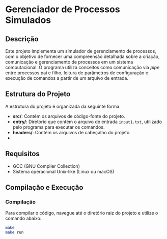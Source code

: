 # Gerenciador de Processos Simulados

## Descrição

Este projeto implementa um simulador de gerenciamento de processos, com o objetivo de fornecer uma compreensão detalhada sobre a criação, comunicação e gerenciamento de processos em um sistema computacional. O programa utiliza conceitos como comunicação via *pipe* entre processos pai e filho, leitura de parâmetros de configuração e execução de comandos a partir de um arquivo de entrada.

## Estrutura do Projeto

A estrutura do projeto é organizada da seguinte forma:


- **src/**: Contém os arquivos de código-fonte do projeto.
- **entry/**: Diretório que contém o arquivo de entrada `input1.txt`, utilizado pelo programa para executar os comandos.
- **headers/**: Contém os arquivos de cabeçalho do projeto.
- 

## Requisitos

- GCC (GNU Compiler Collection)
- Sistema operacional Unix-like (Linux ou macOS)

## Compilação e Execução

### Compilação

Para compilar o código, navegue até o diretório raiz do projeto e utilize o comando abaixo:

```bash
make
make run
```
